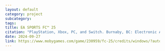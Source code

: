 ```yaml
---
layout: default
category: project
subcategory:
tags:
title: EA SPORTS FC™ 25
citation: "PlayStation, Xbox, PC, and Switch. Burnaby, BC: Electronic Arts, 2024"
date: 2024-09-27
link: https://www.mobygames.com/game/230959/fc-25/credits/windows/?autoplatform=true
---
```

